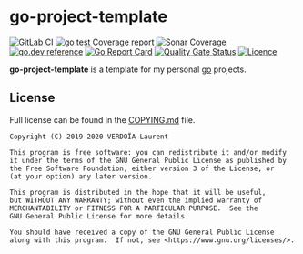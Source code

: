 # go-project-template

[![GitLab CI](https://gitlab.com/lvjp/go-project-template/badges/master/pipeline.svg)](https://gitlab.com/lvjp/go-project-template/commits/master)
[![go test Coverage report](https://gitlab.com/lvjp/go-project-template/badges/master/coverage.svg)](https://gitlab.com/lvjp/go-project-template/commits/master)
[![Sonar Coverage](https://sonarcloud.io/api/project_badges/measure?project=lvjp_go-project-template&metric=coverage)](https://sonarcloud.io/dashboard?id=lvjp_go-project-template)
[![go.dev reference](https://img.shields.io/badge/go.dev-reference-blue?style=flat&logo=go)](https://pkg.go.dev/gitlab.com/lvjp/go-project-template)
[![Go Report Card](https://goreportcard.com/badge/github.com/lvjp/go-project-template)](https://goreportcard.com/report/github.com/lvjp/go-project-template)
[![Quality Gate Status](https://sonarcloud.io/api/project_badges/measure?project=lvjp_go-project-template&metric=alert_status)](https://sonarcloud.io/dashboard?id=lvjp_go-project-template)
[![Licence](https://img.shields.io/badge/license-GPL--3.0-brightgreen)](https://gitlab.com/lvjp/go-project-template/blob/master/COPYING.md)

**go-project-template** is a template for my personal [go](https://golang.org) projects.

## License

Full license can be found in the [COPYING.md](COPYING.md) file.

    Copyright (C) 2019-2020 VERDOÏA Laurent

    This program is free software: you can redistribute it and/or modify
    it under the terms of the GNU General Public License as published by
    the Free Software Foundation, either version 3 of the License, or
    (at your option) any later version.

    This program is distributed in the hope that it will be useful,
    but WITHOUT ANY WARRANTY; without even the implied warranty of
    MERCHANTABILITY or FITNESS FOR A PARTICULAR PURPOSE.  See the
    GNU General Public License for more details.

    You should have received a copy of the GNU General Public License
    along with this program.  If not, see <https://www.gnu.org/licenses/>.
